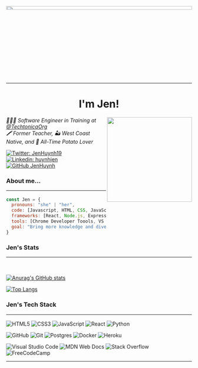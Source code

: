 <img align='center' src="https://upload.wikimedia.org/wikipedia/en/thumb/6/6b/Hello_Web_Series_%28Wordmark%29_Logo.png/1200px-Hello_Web_Series_%28Wordmark%29_Logo.png" width="100%" height="5%">
<hr>
<b><h1 align='center'> I'm Jen!</h1></b>
<img align='right' src="https://media.giphy.com/media/6EWyszhJ2kL3ceQuD2/giphy.gif" width="230">
<p><em>👩🏻‍💻 Software Engineer in Training at 
 <a href="https://twitter.com/TechtonicaOrg">@TechtonicaOrg</a>
</br>🖍 Former Teacher, 🏜 West Coast Native, and 🍟 All-Time Potato Lover 
</em></p>

[![Twitter: JenHuynh19](https://img.shields.io/twitter/follow/JenHuynh19?style=social)](https://twitter.com/JenHuynh19)
[![Linkedin: huynhjen](https://img.shields.io/badge/-huynhjen-blue?style=flat-square&logo=Linkedin&logoColor=white&link=https://www.linkedin.com/in/huynhjen/)](https://www.linkedin.com/in/huynhjen/)
[![GitHub JenHuynh](https://img.shields.io/github/followers/jenhuynh?label=follow&style=social)](https://github.com/jenhuynh)


### About me...  <hr>

```javascript
const Jen = {
  pronouns: "she" | "her",
  code: [Javascript, HTML, CSS, JavaScript],
  frameworks: [React, Node.js, Express.js, PostGresSQL, Jest, Docker],
  tools: [Chrome Developer Toools, VS Code, TDD (Jest and RTL), Terminal, Git, GithHub],
  goal: "Bring more knowledge and diversity into the tech industry by coding, teaching, and mentoring"
}
```
### Jen's Stats<hr>
<br>

[![Anurag's GitHub stats](https://github-readme-stats.vercel.app/api?username=jenhuynh&show_icons=true&theme=radical)](https://github.com/jenhuynh/github-readme-stats)

[![Top Langs](https://github-readme-stats.vercel.app/api/top-langs/?username=jenhuynh&layout=compact&show_icons=true&theme=radical)](https://github.com/jenhuynh/github-readme-stats)
<br>

### Jen's Tech Stack<hr>

![HTML5](https://img.shields.io/badge/html5-%23E34F26.svg?style=for-the-badge&logo=html5&logoColor=white)
![CSS3](https://img.shields.io/badge/css3-%231572B6.svg?style=for-the-badge&logo=css3&logoColor=white)
![JavaScript](https://img.shields.io/badge/javascript-%23323330.svg?style=for-the-badge&logo=javascript&logoColor=%23F7DF1E)
![React](https://img.shields.io/badge/react-%2320232a.svg?style=for-the-badge&logo=react&logoColor=%2361DAFB)
![Python](https://img.shields.io/badge/python-3670A0?style=for-the-badge&logo=python&logoColor=ffdd54)
<br>

![GitHub](https://img.shields.io/badge/github-%23121011.svg?style=for-the-badge&logo=github&logoColor=white)
![Git](https://img.shields.io/badge/git-%23F05033.svg?style=for-the-badge&logo=git&logoColor=white)
![Postgres](https://img.shields.io/badge/postgres-%23316192.svg?style=for-the-badge&logo=postgresql&logoColor=white)
![Docker](https://img.shields.io/badge/docker-%230db7ed.svg?style=for-the-badge&logo=docker&logoColor=white)
![Heroku](https://img.shields.io/badge/heroku-%23430098.svg?style=for-the-badge&logo=heroku&logoColor=white)

![Visual Studio Code](https://img.shields.io/badge/Visual%20Studio%20Code-0078d7.svg?style=for-the-badge&logo=visual-studio-code&logoColor=white)
![MDN Web Docs](https://img.shields.io/badge/MDN_Web_Docs-black?style=for-the-badge&logo=mdnwebdocs&logoColor=white)
![Stack Overflow](https://img.shields.io/badge/-Stackoverflow-FE7A16?style=for-the-badge&logo=stack-overflow&logoColor=white)
![FreeCodeCamp](https://img.shields.io/badge/Freecodecamp-%23123.svg?&style=for-the-badge&logo=freecodecamp&logoColor=white)
<br>




---
